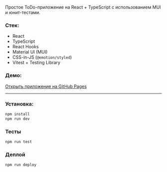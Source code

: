 Простое ToDo-приложение на React + TypeScript с использованием MUI и юнит-тестами.

### Стек:
- React
- TypeScript
- React Hooks
- Material UI (MUI)
- CSS-in-JS (`@emotion/styled`)
- Vitest + Testing Library

### Демо:

[Открыть приложение на GitHub Pages](https://grione.github.io/my-todo-app/)

---

### Установка:

```bash
npm install
npm run dev
```

### Тесты
```bash
npm run test
```

### Деплой
```bash
npm run deploy
```

